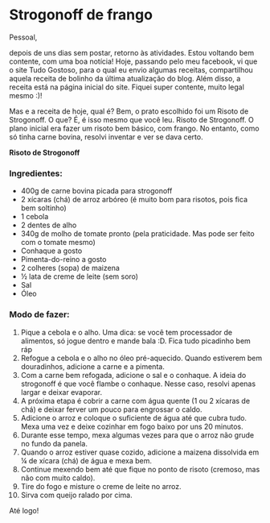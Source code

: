 # Strogonoff de frango

Pessoal,

depois de uns dias sem postar, retorno às atividades. Estou voltando bem contente, com uma boa notícia! Hoje, passando pelo meu facebook, vi que o site Tudo Gostoso, para o qual eu envio algumas receitas, compartilhou aquela receita de bolinho da última atualização do blog. Além disso, a receita está na página inicial do site. Fiquei super contente, muito legal mesmo :)!

Mas e a receita de hoje, qual é? Bem, o prato escolhido foi um Risoto de Strogonoff. O que? É, é isso mesmo que você leu. Risoto de Strogonoff. O plano inicial era fazer um risoto bem básico, com frango. No entanto, como só tinha carne bovina, resolvi inventar e ver se dava certo.

**Risoto de Strogonoff**

### Ingredientes:

- 400g de carne bovina picada para strogonoff
- 2 xícaras (chá) de arroz arbóreo (é muito bom para risotos, pois fica bem soltinho)
- 1 cebola
- 2 dentes de alho
- 340g de molho de tomate pronto (pela praticidade. Mas pode ser feito com o tomate mesmo)
- Conhaque a gosto
- Pimenta-do-reino a gosto
- 2 colheres (sopa) de maizena
- ½ lata de creme de leite (sem soro)
- Sal
- Óleo

### Modo de fazer:

1. Pique a cebola e o alho. Uma dica: se você tem processador de alimentos, só jogue dentro e mande bala :D. Fica tudo picadinho bem ráp
2. Refogue a cebola e o alho no óleo pré-aquecido. Quando estiverem bem douradinhos, adicione a carne e a pimenta.
3. Com a carne bem refogada, adicione o sal e o conhaque. A ideia do strogonoff é que você flambe o conhaque. Nesse caso, resolvi apenas largar e deixar evaporar.
4. A próxima etapa é cobrir a carne com água quente (1 ou 2 xícaras de chá) e deixar ferver um pouco para engrossar o caldo.
5. Adicione o arroz e coloque o suficiente de água até que cubra tudo. Mexa uma vez e deixe cozinhar em fogo baixo por uns 20 minutos.
6. Durante esse tempo, mexa algumas vezes para que o arroz não grude no fundo da panela.
7. Quando o arroz estiver quase cozido, adicione a maizena dissolvida em ¼ de xícara (chá) de água e mexa bem.
8. Continue mexendo bem até que fique no ponto de risoto (cremoso, mas não com muito caldo).
9. Tire do fogo e misture o creme de leite no arroz.
10. Sirva com queijo ralado por cima.

Até logo!
